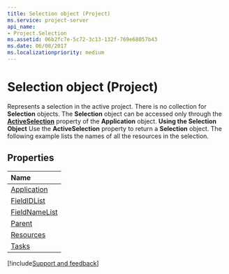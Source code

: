 ```yaml
---
title: Selection object (Project)
ms.service: project-server
api_name:
- Project.Selection
ms.assetid: 06b2fc7e-5c72-3c13-132f-769e68057b43
ms.date: 06/08/2017
ms.localizationpriority: medium
---
```



# Selection object (Project)



Represents a selection in the active project. There is no collection for **Selection** objects. The **Selection** object can be accessed only through the **[ActiveSelection](./Project.Application.ActiveSelection.md)** property of the **Application** object.
 **Using the Selection Object**
Use the **ActiveSelection** property to return a **Selection** object. The following example lists the names of all the resources in the selection.

## Properties



|Name|
|:-----|
|[Application](./Project.Selection.Application.md)|
|[FieldIDList](./Project.Selection.FieldIDList.md)|
|[FieldNameList](./Project.Selection.FieldNameList.md)|
|[Parent](./Project.Selection.Parent.md)|
|[Resources](./Project.Selection.Resources.md)|
|[Tasks](./Project.Selection.Tasks.md)|

[!include[Support and feedback](~/includes/feedback-boilerplate.md)]